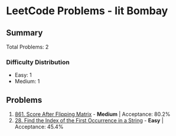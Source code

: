 # LeetCode Problems - Iit Bombay

## Summary
Total Problems: 2

### Difficulty Distribution

- Easy: 1
- Medium: 1

## Problems

1. [861. Score After Flipping Matrix](https://leetcode.com/problems/score-after-flipping-matrix/) - **Medium** | Acceptance: 80.2%
2. [28. Find the Index of the First Occurrence in a String](https://leetcode.com/problems/find-the-index-of-the-first-occurrence-in-a-string/) - **Easy** | Acceptance: 45.4%